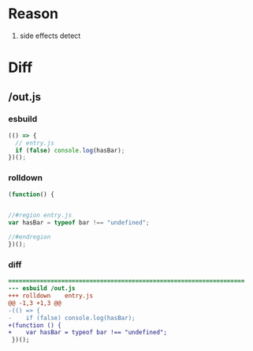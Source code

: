 # Reason
1. side effects detect
# Diff
## /out.js
### esbuild
```js
(() => {
  // entry.js
  if (false) console.log(hasBar);
})();
```
### rolldown
```js
(function() {


//#region entry.js
var hasBar = typeof bar !== "undefined";

//#endregion
})();

```
### diff
```diff
===================================================================
--- esbuild	/out.js
+++ rolldown	entry.js
@@ -1,3 +1,3 @@
-(() => {
-    if (false) console.log(hasBar);
+(function () {
+    var hasBar = typeof bar !== "undefined";
 })();

```